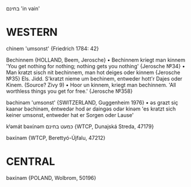 בחינם
'in vain'

WESTERN
========

chinem 'umsonst' {Friedrich 1784: 42}

Bechinnem {HOLLAND, Beem, Jerosche}
	•	Bechinnem kriegt man kinnem 'You get nothing for nothing; nothing gets you nothing' {Jerosche №34}
	•	Man kratzt sisch nit bechinnem, man hot deiges oder kinnem {Jerosche №35}
Els. Jidd. S'kratzt nieme um bechinem, entweder hott'r Dajes oder Kinem. (Source? Zivy 9)
	•	Hoor un kinnem, kriegt man bechinnem.  'All worthless things you get for free.' {Jerosche №358}

bəchinəm 'umsonst' {SWITZERLAND, Guggenheim 1976}
	•	əs grazt siç kaanər bəchinəm, éntwedər hod ər daingəs odər kinəm 'es kratzt sich keiner umsonst, entweder hat er Sorgen oder Lause'

kʲəmát bəxɩ́nəm כּמעט בחינם {WTCP, Dunajská Streda, 47179}

bəxɩ́nəm {WTCP, Berettyó-Újfalu, 47212}

CENTRAL
========

bəxɩ́nəm {POLAND, Wolbrom, 50196}
